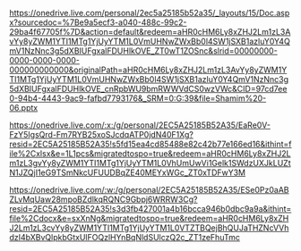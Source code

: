 https://onedrive.live.com/personal/2ec5a25185b52a35/_layouts/15/Doc.aspx?sourcedoc=%7Be9a5ecf3-a040-488c-99c2-29ba4f67705f%7D&action=default&redeem=aHR0cHM6Ly8xZHJ2Lm1zL3AvYy8yZWM1YTI1MTg1YjUyYTM1L0VmUHNwZWxBb0l4SW1jSXB1azluY0Y4QmV1NzNnc3g5dXBIUFgxalFDUHlkOVE_ZT0wT1ZOSnc&slrid=00000000-0000-0000-0000-000000000000&originalPath=aHR0cHM6Ly8xZHJ2Lm1zL3AvYy8yZWM1YTI1MTg1YjUyYTM1L0VmUHNwZWxBb0l4SW1jSXB1azluY0Y4QmV1NzNnc3g5dXBIUFgxalFDUHlkOVE_cnRpbWU9bmRWWVdCS0wzVWc&CID=97cd7ee0-94b4-4443-9ac9-fafbd7793176&_SRM=0:G:39&file=Shamim%20-06.pptx

https://onedrive.live.com/:x:/g/personal/2EC5A25185B52A35/EaRe0V-FzY5IgsQrd-Fm7RYB25xoSJcdqATP0jdN40F1Xg?resid=2EC5A25185B52A35!s5fd15ea4cd85488e82c42b77e166ed16&ithint=file%2Cxlsx&e=1L1pcs&migratedtospo=true&redeem=aHR0cHM6Ly8xZHJ2Lm1zL3gvYy8yZWM1YTI1MTg1YjUyYTM1L0VhUmUwVi1Gelk1SWdzUXJkLUZtN1JZQjI1eG9TSmNkcUFUUDBqZE40MEYxWGc_ZT0xTDFwY3M

https://onedrive.live.com/:w:/g/personal/2EC5A25185B52A35/ESe0Pz0aABZLvMqUaw28mpoBZdlkqRQNC9Gbpj6WRRW3Cg?resid=2EC5A25185B52A35!s3d3fb427001a4b16bcca946b0dbc9a9a&ithint=file%2Cdocx&e=sxXnNg&migratedtospo=true&redeem=aHR0cHM6Ly8xZHJ2Lm1zL3cvYy8yZWM1YTI1MTg1YjUyYTM1L0VTZTBQejBhQUJaTHZNcVVhdzI4bXBvQlpkbGtxUlFOQzlHYnBqNldSUlczQ2c_ZT1zeFhuTmc
